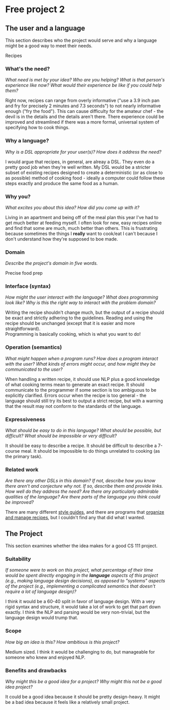# Free project 2

## The user and a language
This section describes who the project would serve and why a language might be a
good way to meet their needs.

Recipes

### What's the need?
_What need is met by your idea? Who are you helping? What is that person's
experience like now? What would their experience be like if you could help 
them?_

Right now, recipes can range from overly informative ("use a 3.9 inch pan and 
fry for precisely 2 minutes and 7.3 seconds") to not nearly informative enough
("fry the food").  This can cause difficulty for the amateur chef - the devil is
in the details and the details aren't there.  There experience could be improved
and streamlined if there was a more formal, universal system of specifying how 
to cook things.

### Why a language?
_Why is a DSL appropriate for your user(s)? How does it address the need?_

I would argue that recipes, in general, are alreay a DSL.  They even do a pretty
good job when they're well written.  My DSL would be a stricter subset of 
existing recipes designed to create a deterministic (or as close to as possible)
method of cooking food - ideally a computer could follow these steps exactly and
produce the same food as a human.

### Why you?
_What excites you about this idea? How did you come up with it?_

Living in an apartment and being off of the meal plan this year I've had to get
much better at feeding myself.  I often look for new, easy recipes online and 
find that some are much, much better than others.  This is frustrating because
sometimes the things I **really** want to cook/eat I can't because I don't 
understand how they're supposed to boe made.

### Domain
_Describe the project's domain in five words._

Precise food prep

### Interface (syntax)
_How might the user interact with the language? What does programming look 
like? Why is this the right way to interact with the problem domain?_ 

Writing the recipe shouldn't change much, but the output of a recipe should be
exact and strictly adhering to the guidelines.  Reading and using the recipe 
should be unchanged (except that it is easier and more straightforward).  
Programming is basically cooking, which is what you want to do!


### Operation (semantics)
_What might happen when a program runs? How does a program interact with the
user? What kinds of errors might occur, and how might they be communicated to
the user?_

When handling a written recipe, it should use NLP plus a good knowledge of what
cooking terms mean to generate an exact recipe.  It should communicate to the 
programmer if some section is too ambiguous to be explicitly clarified.  Errors
occur when the recipe is too general - the language should still try its best 
to output a strict recipe, but with a warning that the result may not conform to 
the standards of the language.


### Expressiveness
_What should be easy to do in this language? What should be possible, but
difficult? What should be impossible or very difficult?_

It should be easy to describe a recipe.  It should be difficult to describe a 
7-course meal.  It should be impossible to do things unrelated to cooking (as
the primary task).


### Related work
_Are there any other DSLs in this domain? If not, describe how you know there
aren't and conjecture why not. If so, describe them and provide links. How well 
do they address the need? Are there any particularly admirable qualities of the
language? Are there parts of the language you think could be improved?_

There are many different [style guides](http://www.thekitchn.com/how-to-write-a-recipe-58522),
and there are programs that [organize and manage recipes](http://food.thefuntimesguide.com/2009/03/recipe_software_programs.php),
but I couldn't find any that did what I wanted.


## The Project
This section examines whether the idea makes for a good CS 111 project.


### Suitability
_If someone were to work on this project, what percentage of their time would be
spent directly engaging in the **language** aspects of this project (e.g.,
making language design decisions), as opposed to "systems" aspects of the
project (e.g., implementing a complicated semantics that doesn't require a lot
of language design)?_

I think it would be a 60-40 split in favor of language design.  With a very 
rigid syntax and structure, it would take a lot of work to get that part down
exactly.  I think the NLP and parsing would be very non-trivial, but the language
design would trump that.


### Scope
_How big an idea is this? How ambitious is this project?_

Medium sized.  I think it would be challenging to do, but manageable for someone
who knew and enjoyed NLP.


### Benefits and drawbacks
_Why might this be a good idea for a project? Why might this not be a good idea 
project?_

It could be a good idea because it should be pretty design-heavy.  It might be a 
bad idea because it feels like a relatively small project.
